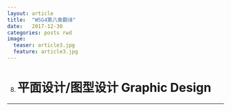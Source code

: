 ```yaml
---
layout: article
title:  "WSG4第八章翻译"
date:   2017-12-30 
categories: posts rwd
image:
  teaser: article3.jpg
  feature: article3.jpg
---
```

8. # 平面设计/图型设计 Graphic Design  
---
